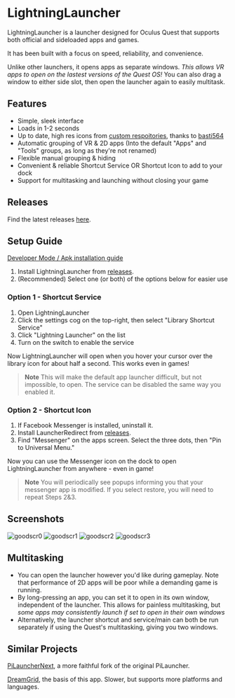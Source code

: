 # LightningLauncher

LightningLauncher is a launcher designed for Oculus Quest that supports both official and sideloaded apps and games.

It has been built with a focus on speed, reliability, and convenience.

Unlike other launchers, it opens apps as separate windows. *This allows VR apps to open on the lastest versions of the Quest OS!* You can also drag a window to either side slot, then open the launcher again to easily multitask. 

## Features
- Simple, sleek interface
- Loads in 1-2 seconds
- Up to date, high res icons from [custom respoitories](https://github.com/basti564/LauncherIcons), thanks to [basti564](https://github.com/basti564/)
- Automatic grouping of VR & 2D apps  (Into the default "Apps" and "Tools" groups, as long as they're not renamed)
- Flexible manual grouping & hiding
- Convenient & reliable Shortcut Service OR Shortcut Icon to add to your dock
- Support for multitasking and launching without closing your game


## Releases

Find the latest releases [here](https://github.com/threethan/LightningLauncher/releases).


## Setup Guide
[Developer Mode / Apk installation guide](https://levelup.gitconnected.com/install-android-apps-onto-the-oculus-quest-2-without-going-through-the-app-store-a3336cac3a0e)

1. Install LightningLauncher from [releases](https://github.com/threethan/LightningLauncher/releases/latest).
2. (Recommended) Select one (or both) of the options below for easier use

### Option 1 - Shortcut Service
1. Open LightningLauncher
2. Click the settings cog on the top-right, then select "Library Shortcut Service"
3. Click "Lightning Launcher" on the list
4. Turn on the switch to enable the service

Now LightningLauncher will open when you hover your cursor over the library icon for about half a second. This works even in games!
> **Note**
> This will make the default app launcher difficult, but not impossible, to open. The service can be disabled the same way you enabled it.

### Option 2 - Shortcut Icon
1. If Facebook Messenger is installed, uninstall it.
2. Install LauncherRedirect from [releases](https://github.com/threethan/LightningLauncher/releases/latest).
3. Find "Messenger" on the apps screen. Select the three dots, then "Pin to Universal Menu."

Now you can use the Messenger icon on the dock to open LightningLauncher from anywhere - even in game!
> **Note**
> You will periodically see popups informing you that your messenger app is modified. If you select restore, you will need to repeat Steps 2&3.

## Screenshots
![goodscr0](https://github.com/threethan/LightningLauncher/assets/12588584/8a8645f0-f983-473b-a0a8-bba28d39bbda)
![goodscr1](https://github.com/threethan/LightningLauncher/assets/12588584/47e83a44-e540-43fe-81ac-2e2a84bd0f23)
![goodscr2](https://github.com/threethan/LightningLauncher/assets/12588584/5e5abb5b-a5d5-4f00-9385-6a0f707acc36)
![goodscr3](https://github.com/threethan/LightningLauncher/assets/12588584/d20ee2b2-4e18-4107-ad54-ec1a72295f53)

## Multitasking
- You can open the launcher however you'd like during gameplay. Note that performance of 2D apps will be poor while a demanding game is running.
- By long-pressing an app, you can set it to open in its own window, independent of the launcher. This allows for painless multitasking, but *some apps may consistently launch if set to open in their own windows* 
- Alternatively, the launcher shortcut and service/main can both be run separately if using the Quest's multitasking, giving you two windows.


## Similar Projects

[PiLauncherNext](https://github.com/Veticia/PiLauncherNext), a more faithful fork of the original PiLauncher.

[DreamGrid](https://github.com/basti564/DreamGrid), the basis of this app. Slower, but supports more platforms and languages.
